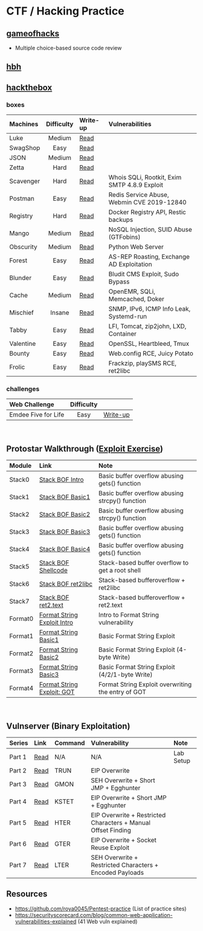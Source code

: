 # CTF / Hacking Practice

## [gameofhacks](https://www.gameofhacks.com/)
* Multiple choice-based source code review

## [hbh](https://hbh.sh/challenges)

## [hackthebox](https://app.hackthebox.eu/)
### boxes
| Machines | Difficulty | Write-up | Vulnerabilities |
| :--- | :---: | :--- | :-- |
| Luke | Medium | [Read](https://medium.com/@bigb0ss/htb-luke-write-up-77aa52320250) | |
| SwagShop | Easy | [Read](https://medium.com/@bigb0ss/htb-swagshop-write-up-50a560aa7a56?sk=8bc4c4a5bbf0707c158d1305f3e0143d) | |
| JSON | Medium | [Read](https://medium.com/@bigb0ss/htb-json-write-up-6f91f89bcbf1) | |
| Zetta | Hard | [Read](https://medium.com/@bigb0ss/htb-zetta-write-up-be2fff5e2305) | |
| Scavenger | Hard | [Read](https://medium.com/@bigb0ss/htb-scavenger-write-up-fee11d971774) | Whois SQLi, Rootkit, Exim SMTP 4.8.9 Exploit |
| Postman | Easy | [Read](https://medium.com/@bigb0ss/htb-postman-write-up-34bc4fe5daa) | Redis Service Abuse, Webmin CVE 2019-12840 |
| Registry | Hard | [Read](https://medium.com/@bigb0ss/htb-registry-write-up-b4255bd78712) | Docker Registry API, Restic backups |
| Mango | Medium | [Read](https://medium.com/@bigb0ss/htb-mango-write-up-52fdd7e67cc6) | NoSQL Injection, SUID Abuse (GTFobins) |
| Obscurity | Medium | [Read](https://medium.com/@bigb0ss/htb-obscurity-write-up-bc65f61cd255) | Python Web Server |
| Forest | Easy | [Read](https://medium.com/@bigb0ss/htb-forest-write-up-fdd45e8e73bf) | AS-REP Roasting, Exchange AD Exploitation |
| Blunder | Easy | [Read](https://bigb0sss.github.io/posts/htb-blunder-writeup/) | Bludit CMS Exploit, Sudo Bypass |
| Cache | Medium | [Read](https://bigb0sss.github.io/posts/htb-cache-writeup/) | OpenEMR, SQLi, Memcached, Doker |
| Mischief | Insane | [Read](https://bigb0sss.github.io/posts/htb-mischief-writeup/) | SNMP, IPv6, ICMP Info Leak, Systemd-run |
| Tabby | Easy | [Read](https://bigb0sss.github.io/posts/htb-tabby-writeup/) | LFI, Tomcat, zip2john, LXD, Container |
| Valentine | Easy | [Read](https://bigb0sss.github.io/posts/htb-valentine-writeup/) | OpenSSL, Heartbleed, Tmux |
| Bounty | Easy | [Read](https://bigb0sss.github.io/posts/htb-bounty-writeup/) | Web.config RCE, Juicy Potato |
| Frolic | Easy | [Read](https://bigb0sss.github.io/posts/htb-frolic-writeup/) | Frackzip, playSMS RCE, ret2libc |

### challenges
| Web Challenge | Difficulty | |
| :--- | :---: | :--- |
| Emdee Five for Life | Easy | [Write-up](https://medium.com/@bigb0ss/htb-web-challenge-emdee-five-for-life-56cb0ddfd63f) | 
<br />

## Protostar Walkthrough ([Exploit Exercise](http://exploit-exercises.lains.space/protostar/))
|Module |Link   |Note  |
| :---  | :---  | :--- |
|Stack0 |[Stack BOF Intro](https://medium.com/@bigb0ss/expdev-exploit-exercise-protostar-stack0-214e8cbccb04)   |Basic buffer overflow abusing gets() function | 
|Stack1 |[Stack BOF Basic1](https://medium.com/@bigb0ss/expdev-exploit-exercise-protostar-stack1-2f28302559fc)  |Basic buffer overflow abusing strcpy() function |
|Stack2 |[Stack BOF Basic2](https://medium.com/@bigb0ss/expdev-exploit-exercise-protostar-stack2-d6cb2e467853)  |Basic buffer overflow abusing strcpy() function |
|Stack3 |[Stack BOF Basic3](https://medium.com/@bigb0ss/expdev-exploit-exercise-protostar-stack3-7db54291f867)  |Basic buffer overflow abusing gets() function |
|Stack4 |[Stack BOF Basic4](https://medium.com/@bigb0ss/expdev-exploit-exercise-protostar-stack-4-bde92b7b6b38) |Basic buffer overflow abusing gets() function |
|Stack5 |[Stack BOF Shellcode](https://medium.com/bugbountywriteup/expdev-exploit-exercise-protostar-stack-5-c8d085c914e6) | Stack-based buffer overflow to get a root shell |
|Stack6 |[Stack BOF ret2libc](https://medium.com/@bigb0ss/expdev-exploit-exercise-protostar-stack-6-ef75472ec7c6)  |Stack-based bufferoverflow + ret2libc |
|Stack7 |[Stack BOF ret2.text](https://medium.com/@bigb0ss/expdev-exploit-exercise-protostar-stack-7-fea3ac85ffe7) |Stack-based bufferoverflow + ret2.text |
|Format0  |[Format String Exploit Intro](https://medium.com/@bigb0ss/expdev-exploit-exercise-protostar-format-0-332983bfd388) |Intro to Format String vulnerability |
|Format1  |[Format String Basic1](https://medium.com/bugbountywriteup/expdev-exploit-exercise-protostar-format-1-c5182332a69a) |Basic Format String Exploit |
|Format2  |[Format String Basic2](https://medium.com/bugbountywriteup/expdev-exploit-exercise-protostar-format-2-73ef08011a8c) |Basic Format String Exploit (4-byte Write) |
|Format3  |[Format String Basic3](https://medium.com/@bigb0ss/expdev-exploit-exercise-protostar-format-3-33e8d8f1e83) |Basic Format String Exploit (4/2/1-byte Write) |
|Format4  |[Format String Exploit: GOT](https://medium.com/@bigb0ss/expdev-exploit-exercise-protostar-format-4-e2907b4716d1) |Format String Exploit overwriting the entry of GOT |
<br>

## Vulnserver (Binary Exploitation)
|Series |Link |Command |Vulnerability | Note |
| :---  | :---  | :--- | :--- | :--- |
|Part 1 |[Read](https://medium.com/@bigb0ss/expdev-vulnserver-part-1-ba35b9e36478) | N/A | N/A | Lab Setup |
|Part 2 |[Read](https://medium.com/@bigb0ss/expdev-vulnserver-part-2-46de4dd7bdde) | TRUN | EIP Overwrite | 
|Part 3 |[Read](https://medium.com/@bigb0ss/expdev-vulnserver-part-3-24859bd31c0a) | GMON | SEH Overwrite + Short JMP + Egghunter |
|Part 4 |[Read](https://medium.com/@bigb0ss/expdev-vulnserver-part-4-a5529731f0f1) | KSTET | EIP Overwrite + Short JMP + Egghunter |
|Part 5 |[Read](https://medium.com/@bigb0ss/expdev-vulnserver-part-5-10942c8c4395) | HTER | EIP Overwrite + Restricted Characters + Manual Offset Finding |
|Part 6 |[Read](https://medium.com/@bigb0ss/expdev-vulnserver-part-6-8c98fcdc9131) | GTER | EIP Overwrite + Socket Reuse Exploit |
|Part 7 |[Read](https://medium.com/@bigb0ss/expdev-vulnserver-part-7-bfe9fb5fd1e6) | LTER | SEH Overwrite + Restricted Characters + Encoded Payloads |

## Resources
* https://github.com/roya0045/Pentest-practice (List of practice sites)
* https://securityscorecard.com/blog/common-web-application-vulnerabilities-explained (41 Web vuln explained)